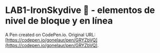 # LAB1-IronSkydive 💪 - elementos de nivel de bloque y en línea

A Pen created on CodePen.io. Original URL: [https://codepen.io/gonelaur/pen/GRYZbVQ](https://codepen.io/gonelaur/pen/GRYZbVQ).


